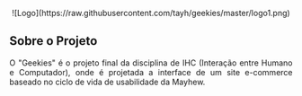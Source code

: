 <p align="center">![Logo](https://raw.githubusercontent.com/tayh/geekies/master/logo1.png)</p>

## Sobre o Projeto 

<p align="justify">O "Geekies" é o projeto final da disciplina de IHC (Interação entre Humano e Computador), onde é projetada a interface de um site e-commerce baseado no ciclo de vida de usabilidade da Mayhew.</p>
